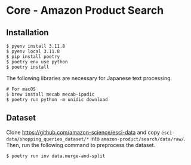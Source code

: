 # Core - Amazon Product Search

## Installation

```shell
$ pyenv install 3.11.8
$ pyenv local 3.11.8
$ pip install poetry
$ poetry env use python
$ poetry install
```

The following libraries are necessary for Japanese text processing.

```shell
# For macOS
$ brew install mecab mecab-ipadic
$ poetry run python -m unidic download
```

## Dataset

Clone https://github.com/amazon-science/esci-data and copy `esci-data/shopping_queries_dataset/*` into `amazon-product/search/data/raw/`. Then, run the following command to preprocess the dataset.

```shell
$ poetry run inv data.merge-and-split
```
